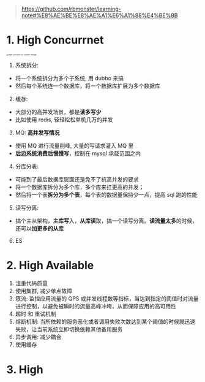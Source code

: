 > https://github.com/rbmonster/learning-note#%E8%AE%BE%E8%AE%A1%E6%A1%88%E4%BE%8B

# 1.  High Concurrnet

<img src="https://aikaid-img.oss-cn-shanghai.aliyuncs.com/img-2022/high-concurrency-system-design.png" alt="high-concurrency-system-design" style="zoom:33%;" />

1. 系统拆分:

- 将一个系统拆分为多个子系统, 用 dubbo 来搞
- 然后每个系统连一个数据库，将一个数据库扩展为多个数据库

2. 缓存: 

- 大部分的高并发场景，都是**读多写少**
- 比如使用 redis, 轻轻松松单机几万的并发

3. MQ: **高并发写情况**

- 使用 MQ 进行流量削峰, 大量的写请求灌入 MQ 里
- **后边系统消费后慢慢写**，控制在 mysql 承载范围之内

4. 分库分表: 

- 可能到了最后数据库层面还是免不了抗高并发的要求
- 将一个数据库拆分为多个库，多个库来扛更高的并发；
- 然后将一个表**拆分为多个表**，每个表的数据量保持少一点，提高 sql 跑的性能

5. 读写分离:

- 搞个主从架构，**主库写**入，**从库读**取，搞一个读写分离。**读流量太多**的时候，还可以**加更多的从库**

6. ES



# 2. High Available

1. 注重代码质量
2. 使用集群, 减少单点故障
3. 限流: 监控应用流量的 QPS 或并发线程数等指标，当达到指定的阈值时对流量进行控制，以避免被瞬时的流量高峰冲垮，从而保障应用的高可用性
4. 超时 和 重试机制
5. 熔断机制: 当所依赖的服务恶化或者调用失败次数达到某个阈值的时候就迅速失败，让当前系统立即切换依赖其他备用服务
6. 异步调用: 减少耦合
7. 使用缓存

# 3. High 